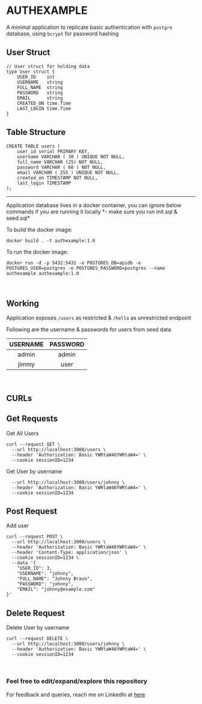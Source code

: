 # AUTHEXAMPLE
A minimal application to replicate basic authentication with `postgre` database, using `bcrypt` for password hashing


## User Struct

```
// User struct for holding data
type User struct {
	USER_ID    int
	USERNAME   string
	FULL_NAME  string
	PASSWORD   string
	EMAIL      string
	CREATED_ON time.Time
	LAST_LOGIN time.Time
}
```

## Table Structure

```
CREATE TABLE users (
	user_id serial PRIMARY KEY,
	username VARCHAR ( 30 ) UNIQUE NOT NULL,
    full_name VARCHAR (25) NOT NULL,
	password VARCHAR ( 60 ) NOT NULL,
	email VARCHAR ( 255 ) UNIQUE NOT NULL,
	created_on TIMESTAMP NOT NULL,
    last_login TIMESTAMP 
);
```
<hr />
Application database lives in a docker container, you can ignore below commands if you are running it locally *- make sure you run init.sql & seed.sql*

To build the docker image:

```
docker build . -t authexample:1.0
```

To run the docker image:

```
docker run -d -p 5432:5432 -e POSTGRES_DB=apidb -e POSTGRES_USER=postgres -e POSTGRES_PASSWORD=postgres --name authexample authexample:1.0
```

<br />

## Working

Application exposes `/users` as restricted & `/hello` as unrestricted endpoint

Following are the username & passwords for users from seed data

| **USERNAME**| **PASSWORD**|
|:-: |:-: |
| admin| admin|
| jimmy| user|

<br />

## CURLs

## Get Requests

Get All Users

```
curl --request GET \
  --url http://localhost:3000/users \
  --header 'Authorization: Basic YWRtaW46YWRtaW4=' \
  --cookie sessionID=1234
```

Get User by username

```curl --request GET \
  --url http://localhost:3000/users/johnny \
  --header 'Authorization: Basic YWRtaW46YWRtaW4=' \
  --cookie sessionID=1234
```

## Post Request

Add user

```
curl --request POST \
  --url http://localhost:3000/users \
  --header 'Authorization: Basic YWRtaW46YWRtaW4=' \
  --header 'Content-Type: application/json' \
  --cookie sessionID=1234 \
  --data '{
	"USER_ID": 3,
	"USERNAME": "johnny",
	"FULL_NAME": "Johnny Bravo",
	"PASSWORD": "johnny",
	"EMAIL": "johnny@example.com"
}'
```

## Delete Request

Delete User by username

```
curl --request DELETE \
  --url http://localhost:3000/users/johnny \
  --header 'Authorization: Basic YWRtaW46YWRtaW4=' \
  --cookie sessionID=1234
```

<br />

### Feel free to edit/expand/explore this repository

For feedback and queries, reach me on LinkedIn at [here](https://www.linkedin.com/in/usama28232/?original_referer=)